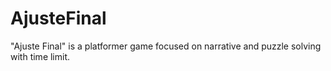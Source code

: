 # AjusteFinal
"Ajuste Final" is a platformer game focused on narrative and puzzle solving with time limit.
